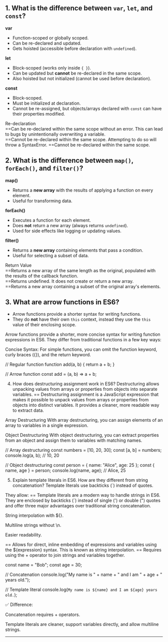 


## 1. What is the difference between `var`, `let`, and `const`?

 **var**
  - Function-scoped or globally scoped.
  - Can be re-declared and updated.
  - Gets hoisted (accessible before declaration with `undefined`).

 **let**
  - Block-scoped (works only inside `{ }`).
  - Can be updated but **cannot** be re-declared in the same scope.
  - Also hoisted but not initialized (cannot be used before declaration).

 **const**
  - Block-scoped.
  - Must be initialized at declaration.
  - Cannot be re-assigned, but objects/arrays declared with `const` can have their properties modified.

Re-declaration	
==Can be re-declared within the same scope without an error. This can lead to bugs by unintentionally overwriting a variable.	
==Cannot be re-declared within the same scope. Attempting to do so will throw a SyntaxError.	==Cannot be re-declared within the same scope.


## 2. What is the difference between `map()`, `forEach()`, and `filter()`?

 **map()**
  - Returns a **new array** with the results of applying a function on every element.
  - Useful for transforming data.

 **forEach()**
  - Executes a function for each element.
  - Does **not** return a new array (always returns `undefined`).
  - Used for side effects like logging or updating values.

 **filter()**
  - Returns a **new array** containing elements that pass a condition.
  - Useful for selecting a subset of data.

  Return Value	
  ==Returns a new array of the same length as the original, populated with the results of the callback function.	
  ==Returns undefined. It does not create or return a new array.	
  ==Returns a new array containing a subset of the original array's elements.


## 3. What are arrow functions in ES6?

- Arrow functions provide a shorter syntax for writing functions.  
- They do **not** have their own `this` context, instead they use the `this` value of their enclosing scope. 

Arrow functions provide a shorter, more concise syntax for writing function expressions in ES6. They differ from traditional functions in a few key ways:

Concise Syntax: For simple functions, you can omit the function keyword, curly braces ({}), and the return keyword.
 

// Regular function
function add(a, b) {
  return a + b;
}

// Arrow function
const add = (a, b) => a + b;


4. How does destructuring assignment work in ES6?
Destructuring allows unpacking values from arrays or properties from objects into separate variables.
== Destructuring assignment is a JavaScript expression that makes it possible to unpack values from arrays or properties from objects into distinct variables. It provides a cleaner, more readable way to extract data.

Array Destructuring
With array destructuring, you can assign elements of an array to variables in a single expression.

Object Destructuring
With object destructuring, you can extract properties from an object and assign them to variables with matching names.

// Array destructuring
const numbers = [10, 20, 30];
const [a, b] = numbers;
console.log(a, b); // 10, 20

// Object destructuring
const person = { name: "Alice", age: 25 };
const { name, age } = person;
console.log(name, age); // Alice, 25


5. Explain template literals in ES6. How are they different from string concatenation?
Template literals use backticks (`) instead of quotes.

They allow:
==  Template literals are a modern way to handle strings in ES6. They are enclosed by backticks (`) instead of single (') or double (") quotes and offer three major advantages over traditional string concatenation.

String interpolation with ${}.

Multiline strings without \n.

Easier readability.

== Allows for direct, inline embedding of expressions and variables using the ${expression} syntax. This is known as string interpolation.
== Requires using the + operator to join strings and variables together.


const name = "Bob";
const age = 30;

// Concatenation
console.log("My name is " + name + " and I am " + age + " years old.");

// Template literal
console.log(`My name is ${name} and I am ${age} years old.`);

✅ Difference:

Concatenation requires + operators.

Template literals are cleaner, support variables directly, and allow multiline strings.


------

